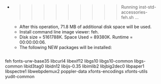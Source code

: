 * >>>>>>>>> Running inst-std-accessories-feh.sh ...
  * After this operation, 71.8 MB of additional disk space will be used.
  * Install command line image viewer: feh.
  * Disk size = 5161788K. Space Used = 89380K. Runtime = 00:00:00:06.
  * The following NEW packages will be installed:
  ```bash
feh fonts-urw-base35 libcurl4 libexif12 libgs10
libgs10-common libgs-common libid3tag0 libidn12 libijs-0.35
libimlib2 libjbig2dec0 libpaper1 libspectre1 libwebpdemux2
poppler-data xfonts-encodings xfonts-utils yudit-common
  ```
